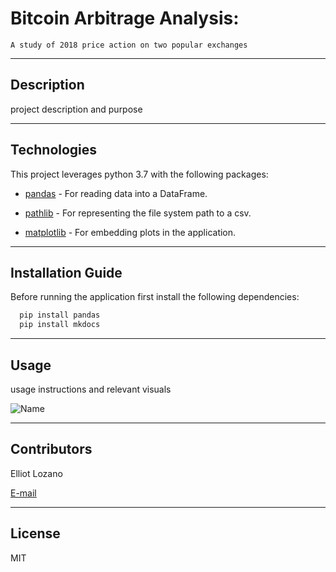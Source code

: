 # Bitcoin Arbitrage Analysis:
`A study of 2018 price action on two popular exchanges`

---

## Description
project description and purpose

---

## Technologies

This project leverages python 3.7 with the following packages:

* [pandas](https://github.com/pandas-dev/pandas) - For reading data into a DataFrame.

* [pathlib](https://docs.python.org/3/library/pathlib.html) - For representing the file system path to a csv.

* [matplotlib](https://matplotlib.org/stable/users/index.html) - For embedding plots in the application.

---

## Installation Guide

Before running the application first install the following dependencies:

```python
  pip install pandas
  pip install mkdocs
```

---

## Usage

usage instructions and relevant visuals

![Name](filename.type)

---

## Contributors

Elliot Lozano

[E-mail](elliotlozano95@gmail.com)

---

## License

MIT